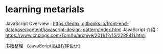 # learning metarials

JavaScript Overview : https://leohxj.gitbooks.io/front-end-database/content/javascript-design-pattern/index.html
JavaScript 介绍： https://www.cnblogs.com/TomXu/archive/2011/12/15/2288411.html

书籍整理
《JavaScript高级程序设计》
